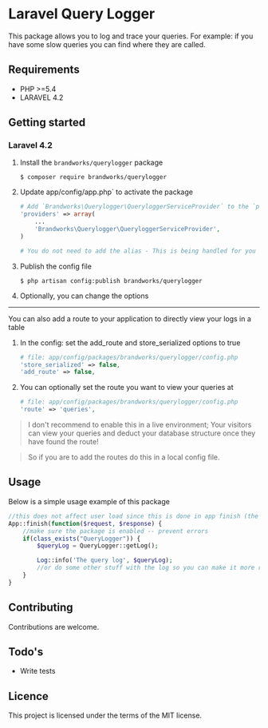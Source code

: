 # Laravel Query Logger

This package allows you to log and trace your queries.
For example: if you have some slow queries you can find where they are called.


## Requirements

- PHP >=5.4
- LARAVEL 4.2

## Getting started

### Laravel 4.2

1. Install the `brandworks/querylogger` package

    ```shell
    $ composer require brandworks/querylogger
    ```

2. Update app/config/app.php` to activate the package

    ```php
    # Add `Brandworks\Querylogger\QueryloggerServiceProvider` to the `providers` array
    'providers' => array(
        ...
        'Brandworks\Querylogger\QueryloggerServiceProvider',
    )

    # You do not need to add the alias - This is being handled for you in the service provider
    ```

3.  Publish the config file

    ```shell
    $ php artisan config:publish brandworks/querylogger
    ```

4.  Optionally, you can change the options

------------------

You can also add a route to your application to directly view your logs in a table

1. In the config: set the add_route and store_serialized options to true

    ```php
    # file: app/config/packages/brandworks/querylogger/config.php
    'store_serialized' => false,
    'add_route' => false,
    ```

2. You can optionally set the route you want to view your queries at

    ```php
    # file: app/config/packages/brandworks/querylogger/config.php
    'route' => 'queries',
    ```

> I don't recommend to enable this in a live environment;
> Your visitors can view your queries and deduct your database structure once they have found the route!

> So if you are to add the routes do this in a local config file. 
    

## Usage
Below is a simple usage example of this package

```php
//this does not affect user load since this is done in app finish (the client did already receive response)
App::finish(function($request, $response) {
    //make sure the package is enabled -- prevent errors
    if(class_exists("QueryLogger")) {
        $queryLog = QueryLogger::getLog();

        Log::info('The query log', $queryLog);
        //or do some other stuff with the log so you can make it more readale/filter on query time/...
    }
}
```


## Contributing

Contributions are welcome.

## Todo's

- Write tests

## Licence

This project is licensed under the terms of the MIT license.